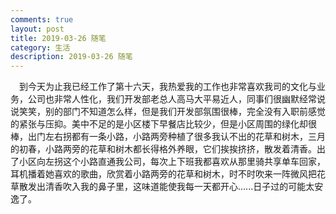 ```yaml
---
comments: true
layout: post
title: 2019-03-26 随笔
category: 生活
description: 2019-03-26 随笔
---
```


&emsp;到今天为止我已经工作了第十六天，我热爱我的工作也非常喜欢我司的文化与业务，公司也非常人性化，我们开发部老总人高马大平易近人，同事们很幽默经常说说笑笑，别的部门不知道怎么样，但是我们开发部氛围很棒，完全没有入职前感觉的紧张与压抑。美中不足的是小区楼下早餐店比较少，但是小区周围的绿化却很棒，出门左右拐都有一条小路，小路两旁种植了很多我认不出的花草和树木，三月的初春，小路两旁的花草和树木都长得格外养眼，它们挨挨挤挤，散发着清香。出了小区向左拐这个小路直通我公司，每次上下班我都喜欢从那里骑共享单车回家，耳机播着她喜欢的歌曲，欣赏着小路两旁的花草和树木，时不时吹来一阵微风把花草散发出清香吹入我的鼻子里，这味道能使我每一天都开心......日子过的可能太安逸了。